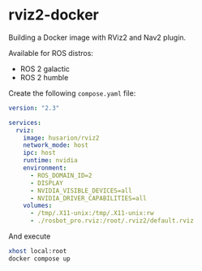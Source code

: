 # rviz2-docker

Building a Docker image with RViz2 and Nav2 plugin.

Available for ROS distros:
- ROS 2 galactic
- ROS 2 humble

Create the following `compose.yaml` file:
```yaml
version: "2.3"

services:
  rviz:
    image: husarion/rviz2
    network_mode: host
    ipc: host
    runtime: nvidia
    environment:
      - ROS_DOMAIN_ID=2
      - DISPLAY
      - NVIDIA_VISIBLE_DEVICES=all
      - NVIDIA_DRIVER_CAPABILITIES=all
    volumes:
      - /tmp/.X11-unix:/tmp/.X11-unix:rw
      - ./rosbot_pro.rviz:/root/.rviz2/default.rviz
```

And execute

```bash
xhost local:root
docker compose up
```
